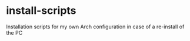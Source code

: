 # install-scripts
Installation scripts for my own Arch configuration in case of a re-install of the PC
